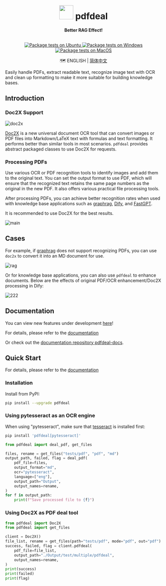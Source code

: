 <div align=center>
<h1 aligh="center">
<img src="https://github.com/Menghuan1918/pdfdeal/assets/122662527/837cfd7f-4546-4b44-a199-d826d78784fc" width="45">  pdfdeal
</h1>

**Better RAG Effect!**

<br>

<a href="https://github.com/Menghuan1918/pdfdeal/actions/workflows/python-test-linux.yml">
  <img src="https://github.com/Menghuan1918/pdfdeal/actions/workflows/python-test-linux.yml/badge.svg?branch=main" alt="Package tests on Ubuntu">
</a>
<a href="https://github.com/Menghuan1918/pdfdeal/actions/workflows/python-test-win.yml">
  <img src="https://github.com/Menghuan1918/pdfdeal/actions/workflows/python-test-win.yml/badge.svg?branch=main" alt="Package tests on Windows">
</a>
<a href="https://github.com/Menghuan1918/pdfdeal/actions/workflows/python-test-mac.yml">
  <img src="https://github.com/Menghuan1918/pdfdeal/actions/workflows/python-test-mac.yml/badge.svg?branch=main" alt="Package tests on MacOS">
</a>

<br>

🗺️ ENGLISH | [简体中文](README_CN.md)

</div>

Easily handle PDFs, extract readable text, recognize image text with OCR and clean up formatting to make it more suitable for building knowledge bases.

## Introduction
### Doc2X Support
![doc2x](https://github.com/user-attachments/assets/3ebd3440-9b07-4be1-be2e-fc764d9d07f8)

[Doc2X](https://doc2x.com/) is a new universal document OCR tool that can convert images or PDF files into Markdown/LaTeX text with formulas and text formatting. It performs better than similar tools in most scenarios. `pdfdeal` provides abstract packaged classes to use Doc2X for requests.

### Processing PDFs
Use various OCR or PDF recognition tools to identify images and add them to the original text. You can set the output format to use PDF, which will ensure that the recognized text retains the same page numbers as the original in the new PDF. It also offers various practical file processing tools.

After processing PDFs, you can achieve better recognition rates when used with knowledge base applications such as [graphrag](https://github.com/microsoft/graphrag), [Dify](https://github.com/langgenius/dify), and [FastGPT](https://github.com/labring/FastGPT).

It is recommended to use Doc2X for the best results.

![main](https://github.com/Menghuan1918/pdfdeal/assets/122662527/b92335eb-bda0-4a61-b890-e864cebc5f67)

## Cases

For example, if [graphrag](https://github.com/microsoft/graphrag) does not support recognizing PDFs, you can use `doc2x` to convert it into an MD document for use.

![rag](https://github.com/user-attachments/assets/f9e8408b-9a4b-42b9-9aee-0d1229065a91)


Or for knowledge base applications, you can also use `pdfdeal` to enhance documents. Below are the effects of original PDF/OCR enhancement/Doc2X processing in Dify:

![222](https://github.com/Menghuan1918/pdfdeal/assets/122662527/457036e8-9d78-458a-8a48-763bd33e95f9)

## Documentation

You can view new features under development [here](https://github.com/users/Menghuan1918/projects/3)!

For details, please refer to the [documentation](https://menghuan1918.github.io/pdfdeal-docs/) 

Or check out the [documentation repository pdfdeal-docs](https://github.com/Menghuan1918/pdfdeal-docs).

## Quick Start

For details, please refer to the [documentation](https://menghuan1918.github.io/pdfdeal-docs/) 

### Installation
Install from PyPI:

```bash
pip install --upgrade pdfdeal

```

### Using pytesseract as an OCR engine

When using "pytesseract", make sure that [tesseract](https://github.com/tesseract-ocr/tesseract) is installed first:

```bash
pip install 'pdfdeal[pytesseract]'
```

```python
from pdfdeal import deal_pdf, get_files

files, rename = get_files("tests/pdf", "pdf", "md")
output_path, failed, flag = deal_pdf(
    pdf_file=files,
    output_format="md",
    ocr="pytesseract",
    language=["eng"],
    output_path="Output",
    output_names=rename,
)
for f in output_path:
    print(f"Save processed file to {f}")
```

### Using Doc2X as PDF deal tool

```python
from pdfdeal import Doc2X
from pdfdeal import get_files

client = Doc2X()
file_list, rename = get_files(path="tests/pdf", mode="pdf", out="pdf")
success, failed, flag = client.pdfdeal(
    pdf_file=file_list,
    output_path="./Output/test/multiple/pdfdeal",
    output_names=rename,
)
print(success)
print(failed)
print(flag)
```
